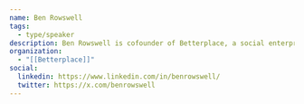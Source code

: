 ```yaml
---
name: Ben Rowswell
tags:
  - type/speaker
description: Ben Rowswell is cofounder of Betterplace, a social enterprise that uses technology to mobilize citizens to play a more active role in their community, building on insights he and his cofounder Farhaan Ladhani gained from leading digital diplomacy innovation efforts at Global Affairs Canada.
organization:
  - "[[Betterplace]]"
social:
  linkedin: https://www.linkedin.com/in/benrowswell/
  twitter: https://x.com/benrowswell
---
```

